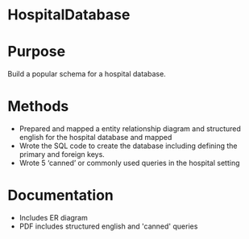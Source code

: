 # HospitalDatabase

# Purpose
Build a popular schema for a hospital database.

# Methods

- Prepared and mapped a entity relationship diagram and structured english for the hospital database and mapped
- Wrote the SQL code to create the database including defining the primary and foreign keys. 
- Wrote 5 ‘canned’ or commonly used queries in the hospital setting

# Documentation
- Includes ER diagram
- PDF includes structured english and 'canned' queries


